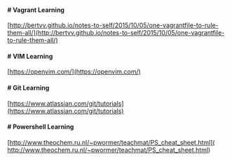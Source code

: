 #### # Vagrant Learning

[http://bertvv.github.io/notes-to-self/2015/10/05/one-vagrantfile-to-rule-them-all/](http://bertvv.github.io/notes-to-self/2015/10/05/one-vagrantfile-to-rule-them-all/)


#### # VIM Learning

[https://openvim.com/](https://openvim.com/)

#### # Git Learning

[https://www.atlassian.com/git/tutorials](https://www.atlassian.com/git/tutorials)

#### # Powershell Learning


[http://www.theochem.ru.nl/~pwormer/teachmat/PS_cheat_sheet.html](
http://www.theochem.ru.nl/~pwormer/teachmat/PS_cheat_sheet.html)
